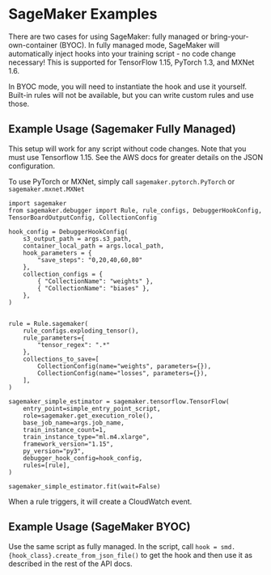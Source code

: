 # SageMaker Examples

There are two cases for using SageMaker: fully managed or bring-your-own-container (BYOC).
In fully managed mode, SageMaker will automatically inject hooks into your training script - no code
change necessary! This is supported for TensorFlow 1.15, PyTorch 1.3, and MXNet 1.6.

In BYOC mode, you will need to instantiate the hook and use it yourself. Built-in rules will not be
available, but you can write custom rules and use those.

## Example Usage (Sagemaker Fully Managed)
This setup will work for any script without code changes. Note that you must use Tensorflow 1.15.
See the AWS docs for greater details on the JSON configuration.

To use PyTorch or MXNet, simply call `sagemaker.pytorch.PyTorch` or `sagemaker.mxnet.MXNet`
```
import sagemaker
from sagemaker.debugger import Rule, rule_configs, DebuggerHookConfig, TensorBoardOutputConfig, CollectionConfig

hook_config = DebuggerHookConfig(
    s3_output_path = args.s3_path,
    container_local_path = args.local_path,
    hook_parameters = {
        "save_steps": "0,20,40,60,80"
    },
    collection_configs = {
        { "CollectionName": "weights" },
        { "CollectionName": "biases" },
    },
)


rule = Rule.sagemaker(
    rule_configs.exploding_tensor(),
    rule_parameters={
        "tensor_regex": ".*"
    },
    collections_to_save=[
        CollectionConfig(name="weights", parameters={}),
        CollectionConfig(name="losses", parameters={}),
    ],
)

sagemaker_simple_estimator = sagemaker.tensorflow.TensorFlow(
    entry_point=simple_entry_point_script,
    role=sagemaker.get_execution_role(),
    base_job_name=args.job_name,
    train_instance_count=1,
    train_instance_type="ml.m4.xlarge",
    framework_version="1.15",
    py_version="py3",
    debugger_hook_config=hook_config,
    rules=[rule],
)

sagemaker_simple_estimator.fit(wait=False)
```

When a rule triggers, it will create a CloudWatch event.

## Example Usage (SageMaker BYOC)
Use the same script as fully managed. In the script, call
`hook = smd.{hook_class}.create_from_json_file()`
to get the hook and then use it as described in the rest of the API docs.
